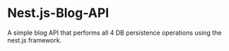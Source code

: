 # Nest.js-Blog-API
A simple blog API that performs all 4 DB persistence operations using the nest.js framework.
